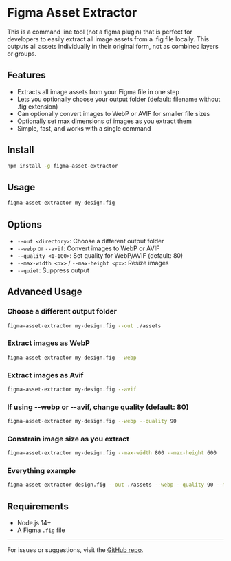 # Figma Asset Extractor

This is a command line tool (not a figma plugin) that is perfect for developers to easily extract all image assets from a .fig file locally. This outputs all assets individually in their original form, not as combined layers or groups.

## Features

- Extracts all image assets from your Figma file in one step
- Lets you optionally choose your output folder (default: filename without .fig extension)
- Can optionally convert images to WebP or AVIF for smaller file sizes
- Optionally set max dimensions of images as you extract them
- Simple, fast, and works with a single command

## Install

```bash
npm install -g figma-asset-extractor
```

## Usage

```bash
figma-asset-extractor my-design.fig
```

## Options

- `--out <directory>`: Choose a different output folder
- `--webp` or `--avif`: Convert images to WebP or AVIF
- `--quality <1-100>`: Set quality for WebP/AVIF (default: 80)
- `--max-width <px>` / `--max-height <px>`: Resize images
- `--quiet`: Suppress output

## Advanced Usage

### Choose a different output folder

```bash
figma-asset-extractor my-design.fig --out ./assets
```

### Extract images as WebP

```bash
figma-asset-extractor my-design.fig --webp
```

### Extract images as Avif

```bash
figma-asset-extractor my-design.fig --avif
```

### If using --webp or --avif, change quality (default: 80)

```bash
figma-asset-extractor my-design.fig --webp --quality 90
```

### Constrain image size as you extract

```bash
figma-asset-extractor my-design.fig --max-width 800 --max-height 600
```

### Everything example

```bash
figma-asset-extractor design.fig --out ./assets --webp --quality 90 --max-width 1200
```

## Requirements

- Node.js 14+
- A Figma `.fig` file

---

For issues or suggestions, visit the [GitHub repo](https://github.com/StevenCrocker/figma-asset-extractor).

